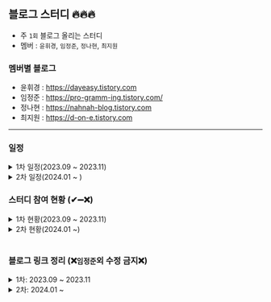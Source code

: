 ## 블로그 스터디 🔥🔥🔥 

* 주 `1회` 블로그 올리는 스터디
* 멤버 : `윤휘경`, `임정준`, `정나현`, `최지원`

    
### 멤버별 블로그
* 윤휘경 : https://dayeasy.tistory.com
* 임정준 : https://pro-gramm-ing.tistory.com/
* 정나현 : https://nahnah-blog.tistory.com
* 최지원 : https://d-on-e.tistory.com

-----

### 일정

<details>
<summary>1차 일정(2023.09 ~ 2023.11)</summary>

    1주차 (09.13 ~ 09.19)
    2주차 (09.20 ~ 09.26)
    3주차 (09.27 ~ 10.04)
    4주차 (10.05 ~ 10.11)
    5주차 (10.12 ~ 10.18)
    6주차 (10.26 ~ 11.01)
    7주차 (11.02 ~ 11.08)
    8주차 (11.09 ~ 11.15)
    9주차 (11.16 ~ 11.12)
    10주차 (11.23 ~ 11.29)
</details>

<details>
<summary>2차 일정(2024.01 ~ )</summary>

    1주차 (01.10 ~ 01.17)
    2주차 (01.18 ~ 01.24)
    3주차 (01.25 ~ 01.31)
</details>


### 스터디 참여 현황 (✔➖❌)

<details>
<summary>1차 현황(2023.09 ~ 2023.11)</summary>

|참여자 (4)|1주차|2주차|3주차|4주차|5주차|6주차|7주차|8주차|9주차|10주차|
|:---:|:---:|:---:|:---:|:---:|:---:|:---:|:---:|:---:|:---:|:---:|
|윤휘경|[✔]|[✔]|[✔]|[✔]|[✔]|[✔]|[✔]|[✔]|[✔]|[✔]|➖|
|임정준|[✔]|[✔]|[✔]|[✔]|[✔]|[✔]|[✔]|[✔]|[✔]|[✔]|
|정나현|[✔]|[✔]|[✔]|[✔]|[✔]|[✔]|[✔]|[✔]|[✔]|[✔]|➖|
|최지원|[✔]|[✔]|[❌]|[✔]|[✔]|[✔]|[❌]|[✔]|[❌]|❌|➖|

</details>

<details>
<summary>2차 현황(2024.01 ~)</summary>

|참여자 (4)|1주차|2주차|3주차|4주차|5주차|6주차|7주차|8주차|9주차|10주차|
|:---:|:---:|:---:|:---:|:---:|:---:|:---:|:---:|:---:|:---:|:---:|
|윤휘경|[❌]|[✔]|[]|[]|[]|[]|[]|[]|[]|[]|➖|
|임정준|[✔]|[✔]|[]|[]|[]|[]|[]|[]|[]|[]|
|정나현|[✔]|[✔]|[]|[]|[]|[]|[]|[]|[]|[]|➖|
|최지원|[✔]|[✔]|[]|[]|[]|[]|[]|[]|[]|[]|➖|

</details>

<br>

### 블로그 링크 정리 (❌`임정준`외 수정 금지❌)
<details>
<summary>1차: 2023.09 ~ 2023.11 </summary>

|참여자 (4)|윤휘경|임정준|정나현|최지원|
|:-----:|:-----|:-----|:-----|:-----|
|1주차|[[Git].gitignore 사용법 및 적용](https://dayeasy.tistory.com/entry/Git-gitignore-%EC%82%AC%EC%9A%A9%EB%B2%95-%EB%B0%8F-%EC%A0%81%EC%9A%A9)|[인코딩은 무엇이며 BASE 64 인코딩이란 무엇일까?](https://pro-gramm-ing.tistory.com/471)|[Spring Boot 3.x 버전에서 QueryDSL gradle 설정 (Intellij)](https://nahnah-blog.tistory.com/2)|[LEFT OUTTER JOIN 주의사항(데이터 관계성)](https://d-on-e.tistory.com/10)|
|2주차|[[Tomcat]Tomcat start.bat 로그 한글 깨짐](https://dayeasy.tistory.com/entry/%ED%86%B0%EC%BA%A3-%EC%9C%88%EB%8F%84%EC%9A%B0-Tomcat-startupbat-%EB%A1%9C%EA%B7%B8-%ED%95%9C%EA%B8%80-%EA%B9%A8%EC%A7%90)|[MIME 이란? Content Type이란?](https://pro-gramm-ing.tistory.com/473)|[java.lang.Exception: Could not write request: no suitable HttpMessageConverter found for request type [java.util.HashMap] and content type [application/x-www-form-urlencoded]](https://nahnah-blog.tistory.com/3)|[Tomcat7 로그 설정-Window환경](https://d-on-e.tistory.com/11)|
|3주차|[[MSSQL]트랜잭션 로그(LDF)파일 줄이기](https://dayeasy.tistory.com/entry/MSSQL-%ED%8A%B8%EB%9E%9C%EC%9E%AD%EC%85%98-%EB%A1%9C%EA%B7%B8LDF-%ED%8C%8C%EC%9D%BC-%EC%9A%A9%EB%9F%89-%EC%A4%84%EC%9D%B4%EA%B8%B0)|[연결 지향 통신이란 무엇일까? TCP 와 connection Oriented](https://pro-gramm-ing.tistory.com/475)|[java.lang.AbstractMethodError: oracle.jdbc.driver.T4CConnection.isValid(I)Z](https://nahnah-blog.tistory.com/4)|[]()|
|4주차|[[MSSQL]LIKE 구문 사용 시 와일드카드를 문자열로 인식하기](https://dayeasy.tistory.com/entry/MSSQL-LIKE-%EA%B5%AC%EB%AC%B8-%EC%82%AC%EC%9A%A9-%EC%8B%9C-%EC%99%80%EC%9D%BC%EB%93%9C%EC%B9%B4%EB%93%9C%EB%A5%BC-%EB%AC%B8%EC%9E%90%EC%97%B4%EB%A1%9C-%EC%9D%B8%EC%8B%9D%ED%95%98%EA%B8%B0)|[SOAP란 무엇일까?-웹서비스와 SOAP](https://pro-gramm-ing.tistory.com/476)|[java.lang.RuntimeException: Could not find SQL statement to include with refid 'xxx'](https://nahnah-blog.tistory.com/5)|[div 태그 가로 스크롤(width 설정)](https://d-on-e.tistory.com/12)|
|5주차|[[windows]CresSSP 암호화 오라클 수정 때문일 수 있습니다.](https://dayeasy.tistory.com/entry/Windows-CredSSP-%EC%95%94%ED%98%B8%ED%99%94-%EC%98%A4%EB%9D%BC%ED%81%B4-%EC%88%98%EC%A0%95-%EB%95%8C%EB%AC%B8%EC%9D%BC-%EC%88%98-%EC%9E%88%EC%8A%B5%EB%8B%88%EB%8B%A4)|[nosql 이란?](https://pro-gramm-ing.tistory.com/478)|[java.sql.SQLSyntaxErrorException: ORA-00913: 값의 수가 너무 많습니다](https://nahnah-blog.tistory.com/6)|[테이블 변수 을(를) 선언해야 합니다.](https://d-on-e.tistory.com/13)|
|6주차|[[MSSQL]저장 프로시저(Stored Procedure)란?](https://dayeasy.tistory.com/entry/MSSQL-%EC%A0%80%EC%9E%A5-%ED%94%84%EB%A1%9C%EC%8B%9C%EC%A0%80Stored-Procedure%EB%9E%80)|[데이터 베이스 옵티마이저란?](https://pro-gramm-ing.tistory.com/465)|[com.ibatis.common.beans.ProbeException: There is no WRITEABLE property named 'XXX' in class 'java.lang.Object’](https://nahnah-blog.tistory.com/7)|[Tomcat10 war 배포](https://d-on-e.tistory.com/14)|
|7주차|[[ORACLE]퀴리실행시간 확인하기(SET TIMING ON)](https://dayeasy.tistory.com/entry/Oracle-%EC%BF%BC%EB%A6%AC-%EC%8B%A4%ED%96%89-%EC%8B%9C%EA%B0%84-%ED%99%95%EC%9D%B8%ED%95%98%EA%B8%B0-SET-TIMING-ON)|[CONNECT BY 사용하기 ](https://pro-gramm-ing.tistory.com/480)|[java.lang.RuntimeException: Error parsing XPath Cause: java.util.NoSuchElementException](https://nahnah-blog.tistory.com/9)||
|8주차|[[1000번]두 수를 입력 받고 합을 출력하는 문제](https://dayeasy.tistory.com/entry/1000%EB%B2%88-%EB%91%90-%EC%88%98%EB%A5%BC-%EC%9E%85%EB%A0%A5-%EB%B0%9B%EA%B3%A0-%ED%95%A9%EC%9D%84-%EC%B6%9C%EB%A0%A5%ED%95%98%EB%8A%94-%EB%AC%B8%EC%A0%9C)|[PIVOT - 행을 열로 바꾸기](https://pro-gramm-ing.tistory.com/472)|[java.sql.SQLException: ORA-06550: 줄 1, 열7:PLS-00201: 'PC_TEST' 식별자가 정의되어야 합니다](https://nahnah-blog.tistory.com/8)|[deploy에러](https://d-on-e.tistory.com/16)||
|9주차|[[ORACLE] 쿼리튜닝(IN,EXSITS 비교)](https://dayeasy.tistory.com/entry/ORACLE-%EC%BF%BC%EB%A6%AC%ED%8A%9C%EB%8B%9D-IN-EXISTS-%EB%B9%84%EA%B5%90)|[[DB] 테이블의 스캔방식](https://pro-gramm-ing.tistory.com/484)|[ORA-12704: 문자 집합이 일치하지 않습니다](https://nahnah-blog.tistory.com/10)||
|10주차|[[ORACLE] ORA-28002: the password will expire within 7 days](https://dayeasy.tistory.com/entry/ORACLE-ORA-28002-the-password-will-expire-within-7-days)|[Bulk Insert - Insert 쿼리 최적화](https://pro-gramm-ing.tistory.com/486)|[ORA-01745: 호스트/바인드 변수명이 부적합합니다.](https://nahnah-blog.tistory.com/11)||
</details>




<details>
<summary>2차: 2024.01 ~ </summary>

|참여자 (4)|윤휘경|임정준|정나현|최지원|
|:-----:|:-----|:-----|:-----|:-----|
|1주차|[1001번 두 수를 입력 받고 뺄셈을 한 결과를 출력하는 문제](https://dayeasy.tistory.com/entry/1001%EB%B2%88-%EB%91%90-%EC%88%98%EB%A5%BC-%EC%9E%85%EB%A0%A5-%EB%B0%9B%EA%B3%A0-%EB%BA%84%EC%85%88%EC%9D%84-%ED%95%9C-%EA%B2%B0%EA%B3%BC%EB%A5%BC-%EC%B6%9C%EB%A0%A5%ED%95%98%EB%8A%94-%EB%AC%B8%EC%A0%9C)|[정렬에 관한 정리-1](https://pro-gramm-ing.tistory.com/488)|[com.ibatis.common.beans.ProbeException: There is no READABLE property named 'testXxx' in class 'com.xxx.xxx.xxx.Test’](https://nahnah-blog.tistory.com/12)|[ENUM 클래스)](https://d-on-e.tistory.com/17)|
|2주차|[]()|[정렬에 관한 정리-2](https://pro-gramm-ing.tistory.com/491)|[요청 타겟에서 유효하지 않은 문자가 발견되었습니다. 유효한 문자들은 RFC 7230과 RFC 3986에 정의되어 있습니다.](https://nahnah-blog.tistory.com/13)|[Exception](https://d-on-e.tistory.com/18)|

</details>





<!-- 
|주차|[]()<br>[]()|[]()<br>[]()|[]()<br>[]()|[]()<br>[]()|
-->

